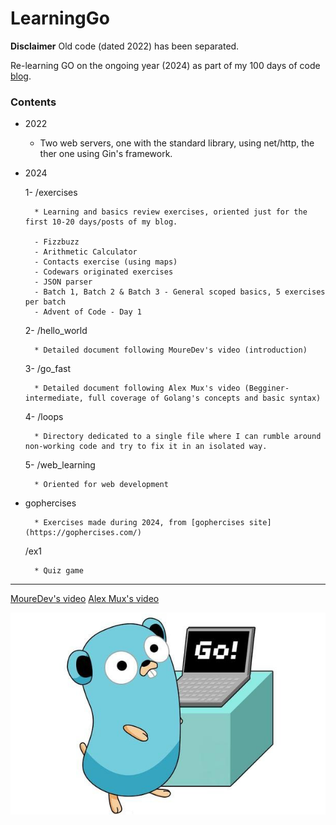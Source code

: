 # LearningGo

__Disclaimer__
Old code (dated 2022) has been separated.

Re-learning GO on the ongoing year (2024) as part of my 100 days of code [blog](https://akirapearl.github.io/jekyll_blog/).

### Contents

- 2022
	* Two web servers, one with the standard library, using net/http, the ther one using Gin's framework.

- 2024

	1- /exercises

		* Learning and basics review exercises, oriented just for the first 10-20 days/posts of my blog.

		- Fizzbuzz
		- Arithmetic Calculator
		- Contacts exercise (using maps)
		- Codewars originated exercises
		- JSON parser 
		- Batch 1, Batch 2 & Batch 3 - General scoped basics, 5 exercises per batch
		- Advent of Code - Day 1

	2- /hello_world

		* Detailed document following MoureDev's video (introduction)

	3- /go_fast

		* Detailed document following Alex Mux's video (Begginer-intermediate, full coverage of Golang's concepts and basic syntax)

	4- /loops

		* Directory dedicated to a single file where I can rumble around non-working code and try to fix it in an isolated way.

	5- /web_learning

		* Oriented for web development

- gophercises

		* Exercises made during 2024, from [gophercises site](https://gophercises.com/)
	/ex1
	
		* Quiz game
---
[MoureDev's video](https://youtu.be/AGiayASyp2Q?si=Yg_tUZano1KIp5ab)
[Alex Mux's video](https://www.youtube.com/watch?v=8uiZC0l4Ajw)

![Golang logo](https://github.com/Akirapearl/LearningGo/blob/main/Golang.png)
